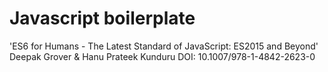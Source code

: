 # Javascript boilerplate

'ES6 for Humans - The Latest Standard of JavaScript: ES2015 and Beyond'
Deepak Grover & Hanu Prateek Kunduru
DOI: 10.1007/978-1-4842-2623-0

